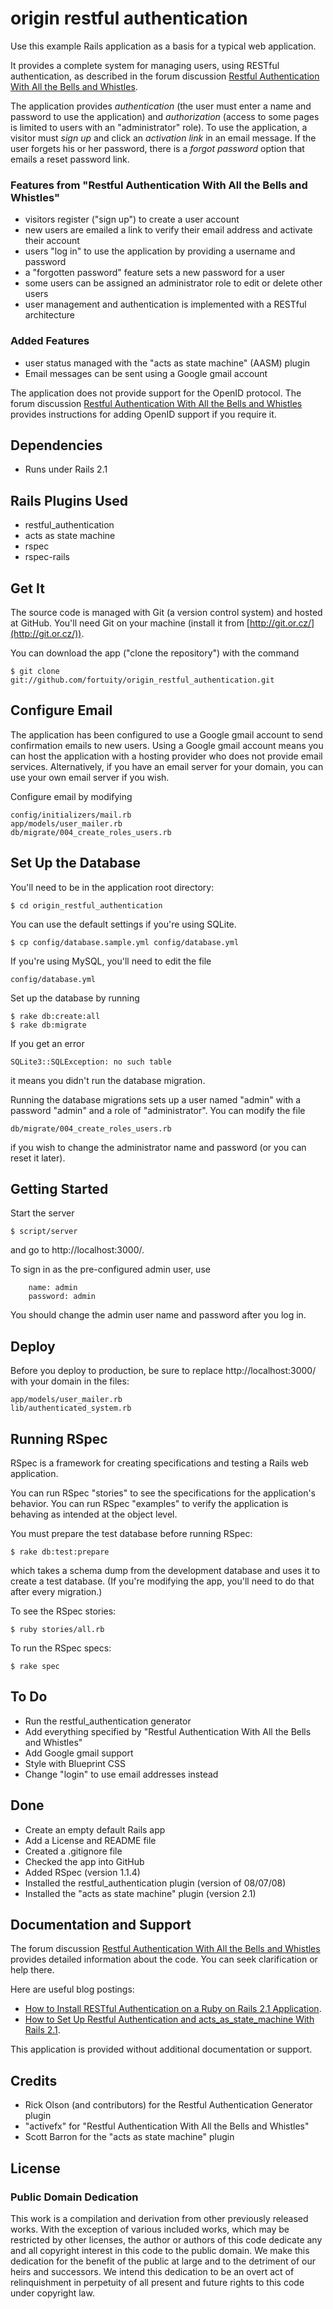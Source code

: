 # origin restful authentication

Use this example Rails application as a basis for a typical web application.

It provides a complete system for managing users, using RESTful authentication, as 
described in the forum discussion [Restful Authentication With All the Bells and Whistles](http://www.railsforum.com/viewtopic.php?id=14216).

The application provides _authentication_ (the user must enter a name and password to use the application) and _authorization_ (access to some pages is limited to users with an "administrator" role). To use the application, a visitor must _sign_ _up_ and click an _activation_ _link_ in an email message. If the user forgets his or her password, there is a _forgot_ _password_ option that emails a reset password link.

### Features from "Restful Authentication With All the Bells and Whistles"

* visitors register ("sign up") to create a user account
* new users are emailed a link to verify their email address and activate their account
* users "log in" to use the application by providing a username and password
* a "forgotten password" feature sets a new password for a user
* some users can be assigned an administrator role to edit or delete other users
* user management and authentication is implemented with a RESTful architecture

### Added Features

* user status managed with the "acts as state machine" (AASM) plugin
* Email messages can be sent using a Google gmail account

The application does not provide support for the OpenID protocol. The forum discussion [Restful Authentication With All the Bells and Whistles](http://www.railsforum.com/viewtopic.php?id=14216) provides instructions for adding OpenID support if you require it.

## Dependencies

* Runs under Rails 2.1

## Rails Plugins Used

* restful_authentication
* acts as state machine
* rspec
* rspec-rails

## Get It

The source code is managed with Git (a version control system) and hosted at GitHub. You'll need Git on your machine (install it from [http://git.or.cz/](http://git.or.cz/)).

You can download the app ("clone the repository") with the command

	$ git clone git://github.com/fortuity/origin_restful_authentication.git

## Configure Email

The application has been configured to use a Google gmail account to send confirmation emails to new users. Using a Google gmail account means you can host the application with a hosting provider who does not provide email services. Alternatively, if you have an email server for your domain, you can use your own email server if you wish.

Configure email by modifying

	config/initializers/mail.rb
	app/models/user_mailer.rb
	db/migrate/004_create_roles_users.rb
		
## Set Up the Database

You'll need to be in the application root directory:
    
	$ cd origin_restful_authentication

You can use the default settings if you're using SQLite. 

	$ cp config/database.sample.yml config/database.yml

If you're using MySQL, you'll need to edit the file

	config/database.yml

Set up the database by running

	$ rake db:create:all
	$ rake db:migrate

If you get an error

	SQLite3::SQLException: no such table
	
it means you didn't run the database migration.

Running the database migrations sets up a user named "admin" with a password "admin" and a role of "administrator". You can modify the file

	db/migrate/004_create_roles_users.rb

if you wish to change the administrator name and password (or you can reset it later).
	
## Getting Started

Start the server

	$ script/server

and go to http://localhost:3000/. 

To sign in as the pre-configured admin user, use

		name: admin
		password: admin

You should change the admin user name and password after you log in.

## Deploy

Before you deploy to production, be sure to replace http://localhost:3000/ with your domain in the files:

	app/models/user_mailer.rb
	lib/authenticated_system.rb	

## Running RSpec

RSpec is a framework for creating specifications and testing a Rails web application. 

You can run RSpec "stories" to see the specifications for the application's behavior. You can run RSpec "examples" to verify the application is behaving as intended at the object level.

You must prepare the test database before running RSpec:

	$ rake db:test:prepare
	
which takes a schema dump from the development database and uses it to create a test database. (If you're modifying the app, you'll need to do that after every migration.)

To see the RSpec stories:

	$ ruby stories/all.rb
	
To run the RSpec specs:

	$ rake spec
	
## To Do

* Run the restful_authentication generator
* Add everything specified by "Restful Authentication With All the Bells and Whistles"
* Add Google gmail support
* Style with Blueprint CSS
* Change "login" to use email addresses instead

## Done

* Create an empty default Rails app
* Add a License and README file
* Created a .gitignore file
* Checked the app into GitHub
* Added RSpec (version 1.1.4)
* Installed the restful_authentication plugin (version of 08/07/08)
* Installed the "acts as state machine" plugin (version 2.1)

## Documentation and Support

The forum discussion [Restful Authentication With All the Bells and Whistles](http://www.railsforum.com/viewtopic.php?id=14216) provides detailed information about the code. You can seek clarification or help there.

Here are useful blog postings:

* [How to Install RESTful Authentication on a Ruby on Rails 2.1 Application](http://crazyrails.com/how-to-install-restful-authentication/).
* [How to Set Up Restful Authentication and acts_as_state_machine With Rails 2.1](http://fakingfantastic.com/2008/08/05/how-to-set-up-restful-authentication-and-acts_as_state_machine-with-rails-21/).

This application is provided without additional documentation or support.

## Credits

* Rick Olson (and contributors) for the Restful Authentication Generator plugin
* "activefx" for "Restful Authentication With All the Bells and Whistles"
* Scott Barron for the "acts as state machine" plugin
	
## License

### Public Domain Dedication

This work is a compilation and derivation from other previously released works. With the exception of various included works, which may be restricted by other licenses, the author or authors of this code dedicate any and all copyright interest in this code to the public domain. We make this dedication for the benefit of the public at large and to the detriment of our heirs and successors. We intend this dedication to be an overt act of relinquishment in perpetuity of all present and future rights to this code under copyright law. 
